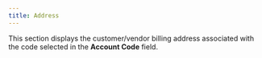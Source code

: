 ```yaml
---
title: Address
---
```



This section displays the customer/vendor billing address associated  with the code selected in the **Account 
 Code** field.
